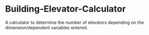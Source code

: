 # Building-Elevator-Calculator
A calculator to determine the number of elevators depending on the dimension/dependent variables entered.

